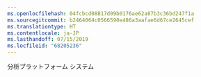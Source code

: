 ```yaml
---
ms.openlocfilehash: 04fcbcd08817d09b0176ae62a87b3c36bd247f1a
ms.sourcegitcommit: b2464064c0566590e486a3aafae6d67ce2645cef
ms.translationtype: HT
ms.contentlocale: ja-JP
ms.lasthandoff: 07/15/2019
ms.locfileid: "68205236"
---
```

 分析プラットフォーム システム 
